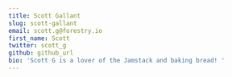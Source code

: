 ```yaml
---
title: Scott Gallant
slug: scott-gallant
email: scott.g@forestry.io
first_name: Scott
twitter: scott_g
github: github_url
bio: 'Scott G is a lover of the Jamstack and baking bread! '
---
```


